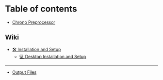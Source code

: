 # Table of contents

* [Chrono Preprocessor](README.md)

## Wiki

* [🛠 Installation and Setup](wiki/usage-instructions/README.md)
  * [💻 Desktop Installation and Setup](wiki/usage-instructions/installation-and-setup-1.md)

***

* [Output Files](output-files.md)
